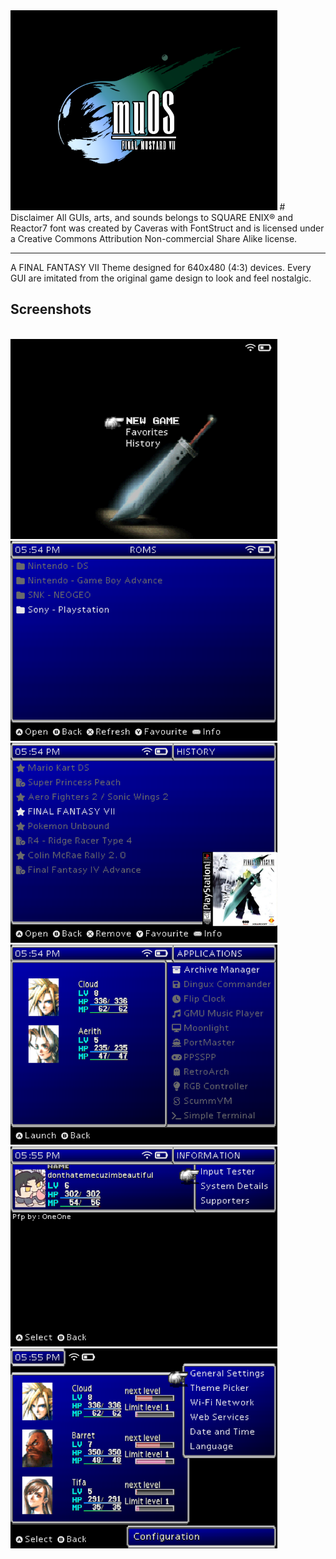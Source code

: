<img src="https://raw.githubusercontent.com/linuxuserduh/muOS-FINAL-MUSTARD-VII-Theme/refs/heads/main/screenshots/bootlogo.png" height="320px" alt="bootlogo">
# Disclaimer
All GUIs, arts, and sounds belongs to SQUARE ENIX® and Reactor7 font was created by Caveras with FontStruct and is licensed under a Creative Commons Attribution Non-commercial Share Alike license.
<hr>
A FINAL FANTASY VII Theme designed for 640x480 (4:3) devices. Every GUI are imitated from the original game design to look and feel nostalgic.


## Screenshots
<br>
<img src="https://raw.githubusercontent.com/linuxuserduh/muOS-FINAL-MUSTARD-VII-Theme/refs/heads/main/screenshots/launch.png" height="320px" alt="launch">
<img src="https://raw.githubusercontent.com/linuxuserduh/muOS-FINAL-MUSTARD-VII-Theme/refs/heads/main/screenshots/explorer.png" height="320px" alt="explorer">
<img src="https://raw.githubusercontent.com/linuxuserduh/muOS-FINAL-MUSTARD-VII-Theme/refs/heads/main/screenshots/history.png" height="320px" alt="history">
<img src="https://raw.githubusercontent.com/linuxuserduh/muOS-FINAL-MUSTARD-VII-Theme/refs/heads/main/screenshots/apps.png" height="320px" alt="apps">
<img src="https://raw.githubusercontent.com/linuxuserduh/muOS-FINAL-MUSTARD-VII-Theme/refs/heads/main/screenshots/info.png" height="320px" alt="info">
<img src="https://raw.githubusercontent.com/linuxuserduh/muOS-FINAL-MUSTARD-VII-Theme/refs/heads/main/screenshots/config.png" height="320px" alt="config">
